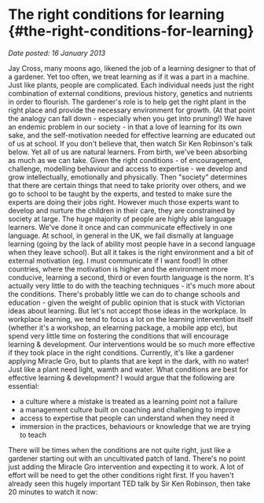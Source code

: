 # The right conditions for learning {#the-right-conditions-for-learning}

_Date posted: 16 January 2013_

Jay Cross, many moons ago, likened the job of a learning designer to that of a gardener. Yet too often, we treat learning as if it was a part in a machine. Just like plants, people are complicated. Each individual needs just the right combination of external conditions, previous history, genetics and nutrients in order to flourish. The gardener's role is to help get the right plant in the right place and provide the necessary environment for growth. (At that point the analogy can fall down - especially when you get into pruning!) We have an endemic problem in our society - in that a love of learning for its own sake, and the self-motivation needed for effective learning are educated out of us at school. If you don't believe that, then watch Sir Ken Robinson's talk below. Yet all of us are natural learners. From birth, we've been absorbing as much as we can take. Given the right conditions - of encouragement, challenge, modelling behaviour and access to expertise - we develop and grow intellectually, emotionally and physically. Then "society" determines that there are certain things that need to take priority over others, and we go to school to be taught by the experts, and tested to make sure the experts are doing their jobs right. However much those experts want to develop and nurture the children in their care, they are constrained by society at large. The huge majority of people are highly able language learners. We've done it once and can communicate effectively in one language. At school, in general in the UK, we fail dismally at language learning (going by the lack of ability most people have in a second language when they leave school). But all it takes is the right environment and a bit of external motivation (eg. I must communicate if I want food!) In other countries, where the motivation is higher and the environment more conducive, learning a second, third or even fourth language is the norm. It's actually very little to do with the teaching techniques - it's much more about the conditions. There's probably little we can do to change schools and education - given the weight of public opinion that is stuck with Victorian ideas about learning. But let's not accept those ideas in the workplace. In workplace learning, we tend to focus a lot on the learning intervention itself (whether it's a workshop, an elearning package, a mobile app etc), but spend very little time on fostering the conditions that will encourage learning & development. Our interventions would be so much more effective if they took place in the right conditions. Currently, it's like a gardener applying Miracle Gro, but to plants that are kept in the dark, with no water! Just like a plant need light, wamth and water. What conditions are best for effective learning & development? I would argue that the following are essential:

*   a culture where a mistake is treated as a learning point not a failure
*   a management culture built on coaching and challenging to improve
*   access to expertise that people can understand when they need it
*   immersion in the practices, behaviours or knowledge that we are trying to teach

There will be times when the conditions are not quite right, just like a gardener starting out with an uncultivated patch of land. There's no point just adding the Miracle Gro intervention and expecting it to work. A lot of effort will be need to get the other conditions right first. If you haven't already seen this hugely important TED talk by Sir Ken Robinson, then take 20 minutes to watch it now: